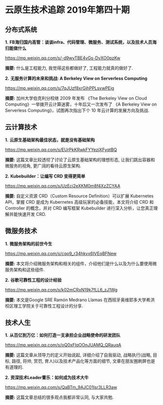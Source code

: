# 云原生技术追踪 2019年第四十期
## 分布式系统
**1.** **FB海归国内高管：谈谈infra、代码管理、微服务、测试系统，以及技术人员海归能做什么**

https://mp.weixin.qq.com/s/-d9wvTBE4vGs-DvXO0pzKw

**摘要:** 什么是工程能力, 我觉得这些都做好了, 工程能力就真的做好了.

**2.** **无服务计算的未来和挑战: A Berkeley View on Serverless Computing**

https://mp.weixin.qq.com/s/7qJUzf8xrGihPPLsvwPEig

**摘要:** 加州大学伯克利分校继 2009 年发布 《The Berkeley View on Cloud Computing》一举拨开云计算迷雾，十年后又一次发布了 《A Berkeley View on Serverless Computing》，试图再次指出下个 10 年云计算的发展方向及挑战.

## 云计算技术
**1.** **云原生基础架构最佳状态，就是没有基础架构**

https://mp.weixin.qq.com/s/EUrPkKRwkFYYezjXFyqtBQ

**摘要:** 这篇文章比较透彻了讨论了云原生基础架构的理想形态, 让我们跳出容器和微服务的视角, 更广阔的看待云原生架构.

**2.** **Kubebuilder：让编写 CRD 变得更简单**

https://mp.weixin.qq.com/s/UzEcj2eXKM0m8f4XzZCYAA

**摘要:** 自定义资源 CRD（Custom Resource Definition）可以扩展 Kubernetes API，掌握 CRD 是成为 Kubernetes 高级玩家的必备技能，本文将介绍 CRD 和 Controller 的概念，并对 CRD 编写框架 Kubebuilder 进行深入分析，让您真正理解并能快速开发 CRD.

## 微服务技术
**1.** **微服务架构的前世今生**

https://mp.weixin.qq.com/s/cqo9_r34hkvx6IVEqBFNew

**摘要:** 本文将介绍微服务架构和相关的组件，介绍他们是什么以及为什么要使用微服务架构和这些组件.

**2.** **谷歌可靠性工程的设计经验**

https://mp.weixin.qq.com/s/k02mCRxN19k7fLL6_zJ1Wg

**摘要:** 本文是Google SRE Ramón Medrano Llamas 在西班牙奥维耶多大学希洪校区理工学院关于可靠性工程设计的分享.

## 技术人生
**1.** **从百亿到万亿：如何打造一支承担企业战略使命的研发团队**

https://mp.weixin.qq.com/s/oQ0xFlqOOnJUAMQ_QRauqA

**摘要:** 这篇文章从领导力的定义开始说起, 详细介绍了自我驱动, 战略执行(战略, 目标, 路径, 将帅, 赏罚, 育人)以及技术产品化等方面的细节, 文章在朋友圈刷屏也是有道理的. 

**2.** **资深技术Leader曹乐：如何成为技术大牛**

https://mp.weixin.qq.com/s/QaBTm_9AJC01Isr3LLR3aw

**摘要:** 这篇文章总结的很多观点我都非常认同, 与大家共勉.
